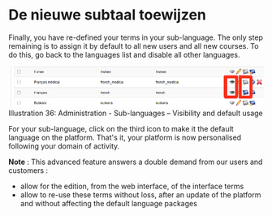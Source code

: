 # De nieuwe subtaal toewijzen

Finally, you have re-defined your terms in your sub-language. The only step remaining is to assign it by default to all new users and all new courses. To do this, go back to the languages list and disable all other languages.

![](../../../../.gitbook/assets/graficos41%20%281%29.png)Illustration 36: Administration - Sub-languages – Visibility and default usage

For your sub-language, click on the third icon to make it the default language on the platform. That's it, your platform is now personalised following your domain of activity.

**Note** : This advanced feature answers a double demand from our users and customers :

* allow for the edition, from the web interface, of the interface terms
* allow to re-use these terms without loss, after an update of the platform and without affecting the default language packages

